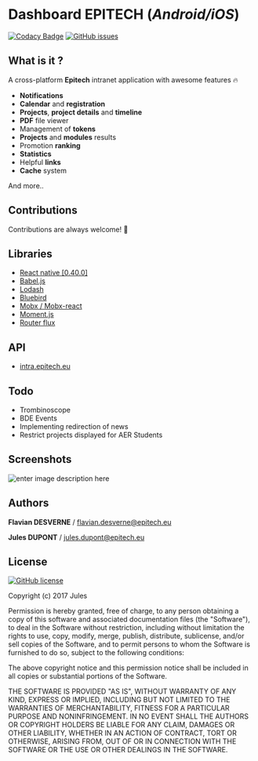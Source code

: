 

Dashboard EPITECH (*Android/iOS*)
=================

[![Codacy Badge](https://api.codacy.com/project/badge/Grade/12463f4e99504b1794db7d50151d2924)](https://www.codacy.com/app/DupK/dashboard-epitech?utm_source=github.com&utm_medium=referral&utm_content=DupK/dashboard-epitech&utm_campaign=badger) [![GitHub issues](https://img.shields.io/github/issues/DupK/dashboard-epitech.svg)](https://github.com/DupK/dashboard-epitech/issues)


**What is it ?**
-

A cross-platform **Epitech** intranet application with awesome features 🔥 

* **Notifications**
* **Calendar** and **registration**
* **Projects**, **project details** and **timeline**
* **PDF** file viewer
* Management of **tokens**
* **Projects** and **modules** results
* Promotion **ranking**
* **Statistics**
* Helpful **links**
* **Cache** system

And more..

**Contributions**
-

Contributions are always welcome! 🤘

**Libraries**
-

* [React native [0.40.0]](https://facebook.github.io/react-native/)
* [Babel.js](https://babeljs.io/)
* [Lodash](https://lodash.com/)
* [Bluebird](http://bluebirdjs.com/docs/getting-started.html)
* [Mobx / Mobx-react](https://github.com/mobxjs/mobx)
* [Moment.js](https://momentjs.com/)
* [Router flux](https://github.com/aksonov/react-native-router-flux)


**API** 
-

* [intra.epitech.eu](https://gist.github.com/DupK)



**Todo**
-

* Trombinoscope
* BDE Events
* Implementing redirection of news
* Restrict projects displayed for AER Students



**Screenshots**
-
![enter image description here](https://gifyu.com/images/demo60d51.md.gif)


**Authors**
-------

**Flavian DESVERNE** /
flavian.desverne@epitech.eu

**Jules DUPONT** /
jules.dupont@epitech.eu

**License**
-

 [![GitHub license](https://img.shields.io/badge/license-MIT-blue.svg)](https://raw.githubusercontent.com/DupK/dashboard-epitech/master/LICENSE)
 
Copyright (c) 2017 Jules

Permission is hereby granted, free of charge, to any person obtaining a copy
of this software and associated documentation files (the "Software"), to deal
in the Software without restriction, including without limitation the rights
to use, copy, modify, merge, publish, distribute, sublicense, and/or sell
copies of the Software, and to permit persons to whom the Software is
furnished to do so, subject to the following conditions:

The above copyright notice and this permission notice shall be included in all
copies or substantial portions of the Software.

THE SOFTWARE IS PROVIDED "AS IS", WITHOUT WARRANTY OF ANY KIND, EXPRESS OR
IMPLIED, INCLUDING BUT NOT LIMITED TO THE WARRANTIES OF MERCHANTABILITY,
FITNESS FOR A PARTICULAR PURPOSE AND NONINFRINGEMENT. IN NO EVENT SHALL THE
AUTHORS OR COPYRIGHT HOLDERS BE LIABLE FOR ANY CLAIM, DAMAGES OR OTHER
LIABILITY, WHETHER IN AN ACTION OF CONTRACT, TORT OR OTHERWISE, ARISING FROM,
OUT OF OR IN CONNECTION WITH THE SOFTWARE OR THE USE OR OTHER DEALINGS IN THE
SOFTWARE.





